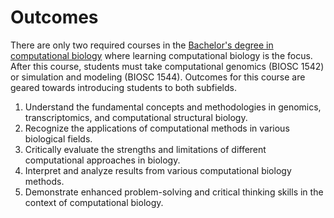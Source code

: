 # Outcomes

There are only two required courses in the [Bachelor's degree in computational biology](https://www.biology.pitt.edu/computational-biology) where learning computational biology is the focus.
After this course, students must take computational genomics (BIOSC 1542) or simulation and modeling (BIOSC 1544).
Outcomes for this course are geared towards introducing students to both subfields.

1.  Understand the fundamental concepts and methodologies in genomics, transcriptomics, and computational structural biology.
2.  Recognize the applications of computational methods in various biological fields.
3.  Critically evaluate the strengths and limitations of different computational approaches in biology.
4.  Interpret and analyze results from various computational biology methods.
5.  Demonstrate enhanced problem-solving and critical thinking skills in the context of computational biology.
